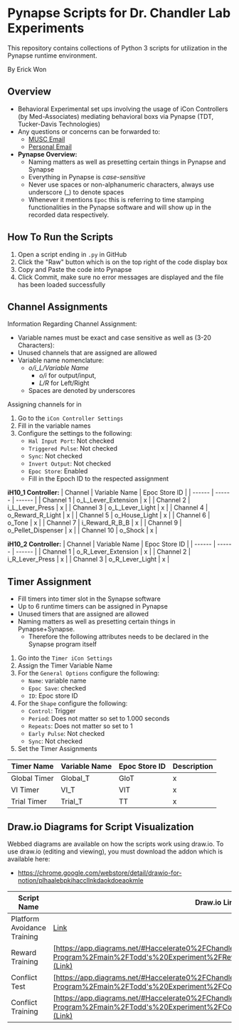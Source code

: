 # Pynapse Scripts for Dr. Chandler Lab Experiments

This repository contains collections of Python 3 scripts for utilization in the Pynapse runtime environment.

By Erick Won
## Overview
 -   Behavioral Experimental set ups involving the usage of iCon Controllers (by Med-Associates) mediating behavioral boxs via Pynapse (TDT, Tucker-Davis Technologies)
 - Any questions or concerns can be forwarded to:
	 - [MUSC Email](mailto:ecw207@musc.edu)
	 - [Personal Email](mailto:goerick2k@gmail.com)
- **Pynapse Overview:**
	- Naming matters as well as presetting certain things in Pynapse and Synapse
	- Everything in Pynapse is *case-sensitive*
	- Never use spaces or non-alphanumeric characters, always use underscore (_) to denote spaces
	- Whenever it mentions `Epoc` this is referring to time stamping functionalities in the Pynapse software and will show up in the recorded data respectively.

## How To Run the Scripts

 1. Open a script ending in `.py` in GitHub
 2. Click the "Raw" button which is on the top right of the code display box
3. Copy and Paste the code into Pynapse
4. Click Commit, make sure no error messages are displayed and the file has been loaded successfully

## Channel Assignments

Information Regarding Channel Assignment:
- Variable names must be exact and case sensitive as well as (3-20 Characters):
- Unused channels that are assigned are allowed
- Variable name nomenclature:
	- *o/i_L/Variable Name*
		- *o/i* for output/input,
		- *L/R* for Left/Right
	- Spaces are denoted by underscores

Assigning channels for in

 1. Go to the `iCon Controller Settings`
 2. Fill in the variable names
 3. Configure the settings to the following:
	- `Hal Input Port`: Not checked
	- `Triggered Pulse`: Not checked
	- `Sync`: Not checked
	- `Invert Output`: Not checked
	- `Epoc Store`: Enabled
	- Fill in the Epoch ID to the respected assignment

**iH10_1 Controller:**
| Channel | Variable Name | Epoc Store ID |
| ------ | ------ | ------ |
| Channel 1 | o_L_Lever_Extension | x |
| Channel 2 | i_L_Lever_Press | x |
| Channel 3 | o_L_Lever_Light | x |
| Channel 4 | o_Reward_R_Light | x |
| Channel 5 | o_House_Light | x |
| Channel 6 | o_Tone | x |
| Channel 7 | i_Reward_R_B_B | x |
| Channel 9 | o_Pellet_Dispenser | x |
| Channel 10 | o_Shock | x |

**iH10_2 Controller:**
| Channel | Variable Name | Epoc Store ID |
| ------ | ------ | ------ |
| Channel 1 | o_R_Lever_Extension | x |
| Channel 2 | i_R_Lever_Press | x |
| Channel 3 | o_R_Lever_Light | x |

## Timer Assignment

- Fill timers into timer slot in the Synapse software
- Up to 6 runtime timers can be assigned in Pynapse
- Unused timers that are assigned are allowed
- Naming matters as well as presetting certain things in Pynapse+Synapse.
	- Therefore the following attributes needs to be declared in the Synapse program itself


1. Go into the `Timer iCon Settings`
2.  Assign the Timer Variable Name
3. For the `General Options` configure the following:
	- `Name`: variable name
	- `Epoc Save`: checked
	- `ID`: Epoc store ID
4. For the `Shape` configure the following:
	- `Control`: Trigger
	- `Period`: Does not matter so set to 1.000 seconds
	- `Repeats`: Does not matter so set to 1
	- `Early Pulse`: Not checked
	- `Sync`: Not checked
5. Set the Timer Assignments

| Timer Name | Variable Name | Epoc Store ID | Description |
| ------ | ------ | ------ | ------ |
| Global Timer | Global_T | GloT | x |
| VI Timer | VI_T | VIT | x |
| Trial Timer | Trial_T | TT | x |



## Draw.io Diagrams for Script Visualization

Webbed diagrams are available on how the scripts work using draw.io. To use draw.io (editing and viewing), you must download the addon which is available here:
- https://chrome.google.com/webstore/detail/drawio-for-notion/plhaalebpkihaccllnkdaokdoeaokmle

| Script Name | Draw.io Link |
|--|--|
| Platform Avoidance Training | [Link](https://app.diagrams.net/#G1HNz9VDa9wyPsMvxQO9PCpvsV23HluM3-) |
| Reward Training | [https://app.diagrams.net/#Haccelerate0%2FChandler-Lab-Program%2Fmain%2FTodd's%20Experiment%2FReward%20Training%2FReward%20Training](Link) |
| Conflict Test | [https://app.diagrams.net/#Haccelerate0%2FChandler-Lab-Program%2Fmain%2FTodd's%20Experiment%2FConflict%20Test%2FConflict%20Test](Link) |
| Conflict Training | [https://app.diagrams.net/#Haccelerate0%2FChandler-Lab-Program%2Fmain%2FTodd's%20Experiment%2FConflict%20Training%2FConflict%20Training](Link) |
